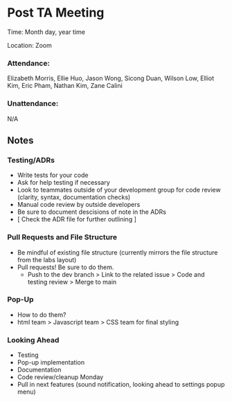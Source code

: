 # Post TA Meeting
Time: Month day, year time

Location: Zoom

### Attendance:

Elizabeth Morris, Ellie Huo, Jason Wong, Sicong Duan, Wilson Low, Elliot Kim, Eric Pham, Nathan Kim, Zane Calini

### Unattendance:
N/A

## Notes

### Testing/ADRs
- Write tests for your code
- Ask for help testing if necessary
- Look to teammates outside of your development group for code review (clarity, syntax, documentation checks)
- Manual code review by outside developers
- Be sure to document descisions of note in the ADRs
- [ Check the ADR file for further outlining ]

### Pull Requests and File Structure
- Be mindful of existing file structure (currently mirrors the file structure from the labs layout)
- Pull requests! Be sure to do them.
  - Push to the dev branch > Link to the related issue > Code and testing review > Merge to main

### Pop-Up
- How to do them?
- html team > Javascript team > CSS team for final styling

### Looking Ahead
- Testing
- Pop-up implementation
- Documentation
- Code review/cleanup Monday
- Pull in next features (sound notification, looking ahead to settings popup menu)
